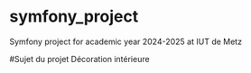 # symfony_project
Symfony project for academic year 2024-2025 at IUT de Metz

#Sujet du projet
Décoration intérieure
